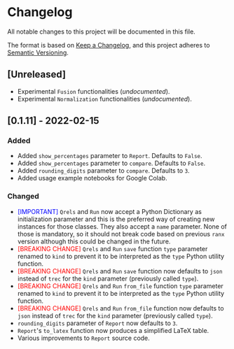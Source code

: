 # Changelog
All notable changes to this project will be documented in this file.

The format is based on [Keep a Changelog](https://keepachangelog.com/en/1.0.0/),
and this project adheres to [Semantic Versioning](https://semver.org/spec/v2.0.0.html).

## [Unreleased]

- Experimental `Fusion` functionalities (_undocumented_).
- Experimental `Normalization` functionalities (_undocumented_).

## [0.1.11] - 2022-02-15
### Added
- Added `show_percentages` parameter to `Report`. Defaults to `False`.
- Added `show_percentages` parameter to `compare`. Defaults to `False`.
- Added `rounding_digits` parameter to `compare`. Defaults to `3`.
- Added usage example notebooks for Google Colab.

### Changed
- <span style="color:blue">\[IMPORTANT\]</span> `Qrels` and `Run` now accept a Python Dictionary as initialization parameter and this is the preferred way of creating new instances for those classes. They also accept a `name` parameter. None of those is mandatory, so it should not break code based on previous `ranx` version although this could be changed in the future.
- <span style="color:red">\[BREAKING CHANGE\]</span> `Qrels` and `Run` `save` function `type` parameter renamed to `kind` to prevent it to be interpreted as the `type` Python utility function.
- <span style="color:red">\[BREAKING CHANGE\]</span> `Qrels` and `Run` `save` function now defaults to `json` instead of `trec` for the `kind` parameter (previously called `type`).
- <span style="color:red">\[BREAKING CHANGE\]</span> `Qrels` and `Run` `from_file` function `type` parameter renamed to `kind` to prevent it to be interpreted as the `type` Python utility function.
- <span style="color:red">\[BREAKING CHANGE\]</span> `Qrels` and `Run` `from_file` function now defaults to `json` instead of `trec` for the `kind` parameter (previously called `type`).
- `rounding_digits` parameter of `Report` now defaults to `3`.
- `Report`'s `to_latex` function now produces a simplified LaTeX table.
- Various improvements to `Report` source code.